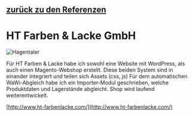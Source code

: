 [zurück zu den Referenzen](/referenzen/)
---
# HT Farben & Lacke GmbH

![Hagentaler](/ht.png)


Für HT Farben & Lacke habe ich sowohl eine Website mit WordPress, als auch einen Magento-Webshop erstellt. Diese beiden System sind in einander integriert und teilen sich Assets (css, js)
Für dem automatischen WaWi-Abgleich habe ich ein Importer-Modul geschrieben, welche Produktdaten und Lagerstände abgleicht. Shop wird laufend weiterentwickelt.


[http://www.ht-farbenlacke.com/](http://www.ht-farbenlacke.com/)
